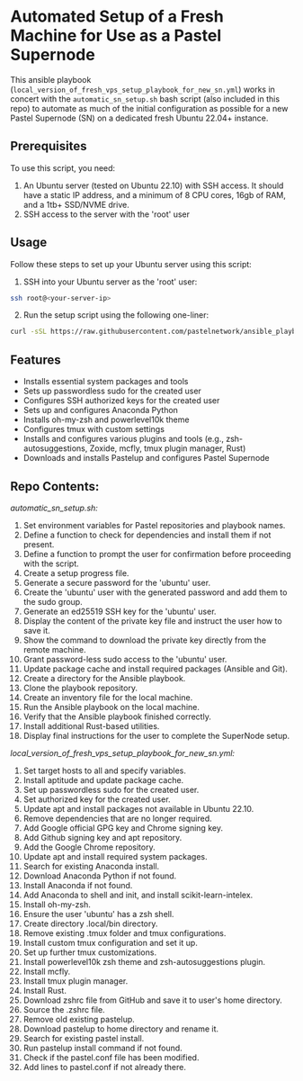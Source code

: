 # Automated Setup of a Fresh Machine for Use as a Pastel Supernode
This ansible playbook (`local_version_of_fresh_vps_setup_playbook_for_new_sn.yml`) works in concert with the `automatic_sn_setup.sh` bash script (also included in this repo) to automate as much of the initial configuration as possible for a new Pastel Supernode (SN) on a dedicated fresh Ubuntu 22.04+ instance.

## Prerequisites

To use this script, you need:

1. An Ubuntu server (tested on Ubuntu 22.10) with SSH access. It should have a static IP address, and a minimum of 8 CPU cores, 16gb of RAM, and a 1tb+ SSD/NVME drive.
2. SSH access to the server with the 'root' user

## Usage

Follow these steps to set up your Ubuntu server using this script:

1. SSH into your Ubuntu server as the 'root' user:

```bash
ssh root@<your-server-ip>
```

2. Run the setup script using the following one-liner:

```bash
curl -sSL https://raw.githubusercontent.com/pastelnetwork/ansible_playbook_for_initial_setup_of_fresh_machine_for_sn/master/automatic_sn_setup.sh | bash
```

## Features

- Installs essential system packages and tools
- Sets up passwordless sudo for the created user
- Configures SSH authorized keys for the created user
- Sets up and configures Anaconda Python
- Installs oh-my-zsh and powerlevel10k theme
- Configures tmux with custom settings
- Installs and configures various plugins and tools (e.g., zsh-autosuggestions, Zoxide, mcfly, tmux plugin manager, Rust)
- Downloads and installs Pastelup and configures Pastel Supernode


## Repo Contents:

_automatic_sn_setup.sh:_
1. Set environment variables for Pastel repositories and playbook names.
2. Define a function to check for dependencies and install them if not present.
3. Define a function to prompt the user for confirmation before proceeding with the script.
4. Create a setup progress file.
5. Generate a secure password for the 'ubuntu' user.
6. Create the 'ubuntu' user with the generated password and add them to the sudo group.
7. Generate an ed25519 SSH key for the 'ubuntu' user.
8. Display the content of the private key file and instruct the user how to save it.
9. Show the command to download the private key directly from the remote machine.
10. Grant password-less sudo access to the 'ubuntu' user.
11. Update package cache and install required packages (Ansible and Git).
12. Create a directory for the Ansible playbook.
13. Clone the playbook repository.
14. Create an inventory file for the local machine.
15. Run the Ansible playbook on the local machine.
16. Verify that the Ansible playbook finished correctly.
17. Install additional Rust-based utilities.
18. Display final instructions for the user to complete the SuperNode setup.

_local_version_of_fresh_vps_setup_playbook_for_new_sn.yml:_
1. Set target hosts to all and specify variables.
2. Install aptitude and update package cache.
3. Set up passwordless sudo for the created user.
4. Set authorized key for the created user.
5. Update apt and install packages not available in Ubuntu 22.10.
6. Remove dependencies that are no longer required.
7. Add Google official GPG key and Chrome signing key.
8. Add Github signing key and apt repository.
9. Add the Google Chrome repository.
10. Update apt and install required system packages.
11. Search for existing Anaconda install.
12. Download Anaconda Python if not found.
13. Install Anaconda if not found.
14. Add Anaconda to shell and init, and install scikit-learn-intelex.
15. Install oh-my-zsh.
16. Ensure the user 'ubuntu' has a zsh shell.
17. Create directory .local/bin directory.
18. Remove existing .tmux folder and tmux configurations.
19. Install custom tmux configuration and set it up.
20. Set up further tmux customizations.
21. Install powerlevel10k zsh theme and zsh-autosuggestions plugin.
22. Install mcfly.
23. Install tmux plugin manager.
24. Install Rust.
25. Download zshrc file from GitHub and save it to user's home directory.
26. Source the .zshrc file.
27. Remove old existing pastelup.
28. Download pastelup to home directory and rename it.
29. Search for existing pastel install.
30. Run pastelup install command if not found.
31. Check if the pastel.conf file has been modified.
32. Add lines to pastel.conf if not already there.

